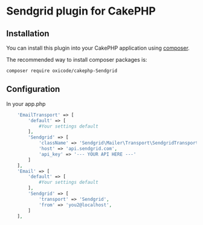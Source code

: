 # Sendgrid plugin for CakePHP

## Installation

You can install this plugin into your CakePHP application using [composer](http://getcomposer.org).

The recommended way to install composer packages is:

```
composer require oxicode/cakephp-Sendgrid
```

## Configuration

In your app.php
```php
    'EmailTransport' => [
        'default' => [
            #Your settings default
        ],
        'Sendgrid' => [
            'className' => 'Sendgrid\Mailer\Transport\SendgridTransport',
            'host' => 'api.sendgrid.com',
            'api_key' => '--- YOUR API HERE ---'
        ]
    ],
    'Email' => [
        'default' => [
            #Your settings default
        ],
        'Sendgrid' => [
            'transport' => 'Sendgrid',
            'from' => 'you2@localhost',
        ]
    ],
```

